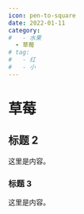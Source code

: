 ```yaml
---
icon: pen-to-square
date: 2022-01-11
category:
#   - 水果
  - 草莓
# tag:
#   - 红
#   - 小
---
```


# 草莓

## 标题 2

这里是内容。

### 标题 3

这里是内容。
